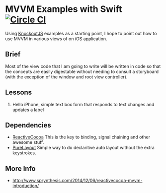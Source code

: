 # MVVM Examples with Swift [![Circle CI](https://circleci.com/gh/KyleLeneau/swift-mvvm-examples.svg?style=svg)](https://circleci.com/gh/KyleLeneau/swift-mvvm-examples)
Using [KnockoutJS](http://knockoutjs.com/examples/) examples as a starting point, I hope to point out how to use MVVM in various views of on iOS application.

## Brief
Most of the view code that I am going to write will be written in code so that the concepts are easily digestable without needing to consult a storyboard (with the exception of the window and root view controller).

## Lessons
1. Hello iPhone, simple text box form that responds to text changes and updates a label

## Dependencies
- [ReactiveCocoa](http://github.com/reactivecocoa/reactivecocoa) This is the key to binding, signal chaining and other awesome stuff.
- [PureLayout](https://github.com/smileyborg/PureLayout) Simple way to do declaritive auto layout without the extra keystrokes.

## More Info
- http://www.sprynthesis.com/2014/12/06/reactivecocoa-mvvm-introduction/
